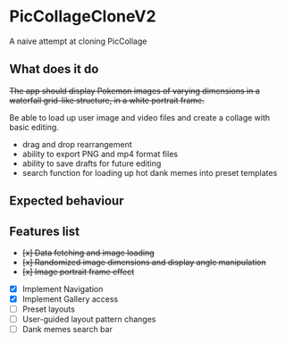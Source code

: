# PicCollageCloneV2

A naive attempt at cloning PicCollage

## What does it do
~~The app should display Pokemon images of varying dimensions in a waterfall grid-like structure, in a white portrait frame.~~

Be able to load up user image and video files and create a collage with basic editing.

- drag and drop rearrangement 
- ability to export PNG and mp4 format files
- ability to save drafts for future editing
- search function for loading up hot dank memes into preset templates

## Expected behaviour

## Features list
- ~~[x] Data fetching and image loading~~ 
- ~~[x] Randomized image dimensions and display angle manipulation~~ 
- ~~[x] Image portrait frame effect~~ 
- [x] Implement Navigation
- [x] Implement Gallery access
- [ ] Preset layouts
- [ ] User-guided layout pattern changes
- [ ] Dank memes search bar
